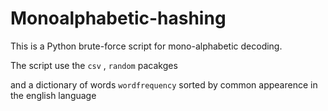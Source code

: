 ﻿# Monoalphabetic-hashing
This is a Python brute-force script for mono-alphabetic decoding.

The script use the ```csv``` , ```random``` pacakges

and a dictionary of words ```wordfrequency``` sorted by common appearence in the english language 
